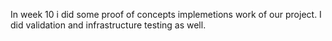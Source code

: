 In week 10 i did some proof of concepts implemetions work of our project.
I did validation and infrastructure testing as well.
